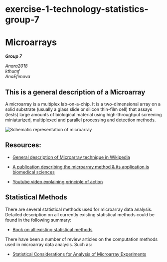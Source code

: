# exercise-1-technology-statistics-group-7


# Microarrays

_**Group 7**_

*Anara2018* <br /> 
*kthumf* <br /> 
*AnaEfimova*

## This is a general description of a Microarray 

A microarray is a multiplex lab-on-a-chip. It is a two-dimensional array on a solid substrate (usually a glass slide or silicon thin-film cell) that assays (tests) large amounts of biological material using high-throughput screening miniaturized, multiplexed and parallel processing and detection methods. 

![Schematic representation of microarray](https://cmr.asm.org/content/cmr/22/4/611/F2.large.jpg?width=800&height=600&carousel=1)


## Resources:

* [General description of Microarray technique in Wikipedia](https://en.wikipedia.org/wiki/Microarray)

* [A publication describing the microarray method & its application is biomedical sciences](https://www.ncbi.nlm.nih.gov/pmc/articles/PMC3467903/)

* [Youtube video explaining principle of action](https://youtu.be/6ZzFihESjp0)


## Statistical Methods 

There are several statistical methods used for microarray data analysis. 
Detailed description on all currently existing statistical methods could be found in the following summary: 
* [Book on all existing statistical methods](https://www.researchgate.net/publication/294731832_Statistical_Methods_for_Microarray_Data_Analysis_Methods_and_Protocols) 

There have been a number of review articles on the computation methods used in microarray data analysis. Such as: 

* [Statistical Considerations for Analysis of Microarray Experiments](https://www.ncbi.nlm.nih.gov/pmc/articles/PMC3906917/) 


